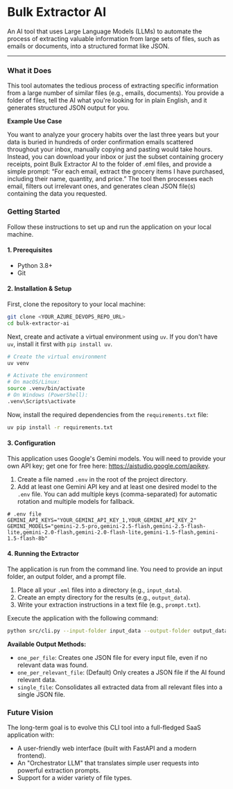 # Bulk Extractor AI

An AI tool that uses Large Language Models (LLMs) to automate the process of extracting valuable information from large sets of files, such as emails or documents, into a structured format like JSON.

---

### What it Does

This tool automates the tedious process of extracting specific information from a large number of similar files (e.g., emails, documents). You provide a folder of files, tell the AI what you're looking for in plain English, and it generates structured JSON output for you.

**Example Use Case**

You want to analyze your grocery habits over the last three years but your data is buried in hundreds of order confirmation emails scattered throughout your inbox, manually copying and pasting would take hours. Instead, you can download your inbox or just the subset containing grocery receipts, point Bulk Extractor AI to the folder of .eml files, and provide a simple prompt: “For each email, extract the grocery items I have purchased, including their name, quantity, and price.” The tool then processes each email, filters out irrelevant ones, and generates clean JSON file(s) containing the data you requested.

### Getting Started

Follow these instructions to set up and run the application on your local machine.

#### 1. Prerequisites

*   Python 3.8+
*   Git

#### 2. Installation & Setup

First, clone the repository to your local machine:
```bash
git clone <YOUR_AZURE_DEVOPS_REPO_URL>
cd bulk-extractor-ai
```

Next, create and activate a virtual environment using `uv`. If you don't have `uv`, install it first with `pip install uv`.
```bash
# Create the virtual environment
uv venv

# Activate the environment
# On macOS/Linux:
source .venv/bin/activate
# On Windows (PowerShell):
.venv\Scripts\activate
```

Now, install the required dependencies from the `requirements.txt` file:
```bash
uv pip install -r requirements.txt
```

#### 3. Configuration

This application uses Google's Gemini models. You will need to provide your own API key; get one for free here: https://aistudio.google.com/apikey.

1.  Create a file named `.env` in the root of the project directory.
2.  Add at least one Gemini API key and at least one desired model to the `.env` file. You can add multiple keys (comma-separated) for automatic rotation and multiple models for fallback.

```env
# .env file
GEMINI_API_KEYS="YOUR_GEMINI_API_KEY_1,YOUR_GEMINI_API_KEY_2"
GEMINI_MODELS="gemini-2.5-pro,gemini-2.5-flash,gemini-2.5-flash-lite,gemini-2.0-flash,gemini-2.0-flash-lite,gemini-1.5-flash,gemini-1.5-flash-8b"
```

#### 4. Running the Extractor

The application is run from the command line. You need to provide an input folder, an output folder, and a prompt file.

1.  Place all your `.eml` files into a directory (e.g., `input_data`).
2.  Create an empty directory for the results (e.g., `output_data`).
3.  Write your extraction instructions in a text file (e.g., `prompt.txt`).

Execute the application with the following command:
```bash
python src/cli.py --input-folder input_data --output-folder output_data --prompt-file prompt.txt --output-method one_per_relevant_file
```

**Available Output Methods:**
*   `one_per_file`: Creates one JSON file for every input file, even if no relevant data was found.
*   `one_per_relevant_file`: (Default) Only creates a JSON file if the AI found relevant data.
*   `single_file`: Consolidates all extracted data from all relevant files into a single JSON file.

### Future Vision

The long-term goal is to evolve this CLI tool into a full-fledged SaaS application with:
*   A user-friendly web interface (built with FastAPI and a modern frontend).
*   An "Orchestrator LLM" that translates simple user requests into powerful extraction prompts.
*   Support for a wider variety of file types.